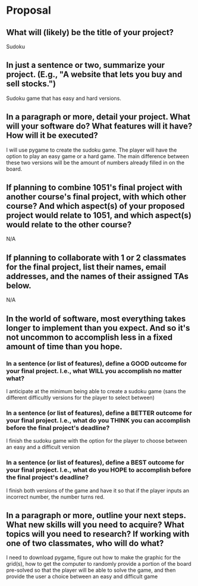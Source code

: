 # Proposal

## What will (likely) be the title of your project?

Sudoku

## In just a sentence or two, summarize your project. (E.g., "A website that lets you buy and sell stocks.")

Sudoku game that has easy and hard versions.

## In a paragraph or more, detail your project. What will your software do? What features will it have? How will it be executed?

I will use pygame to create the sudoku game. The player will have the option to play an easy game or a hard game. The main difference between these two versions will be the amount of numbers already filled in on the board. 

## If planning to combine 1051's final project with another course's final project, with which other course? And which aspect(s) of your proposed project would relate to 1051, and which aspect(s) would relate to the other course?

N/A

## If planning to collaborate with 1 or 2 classmates for the final project, list their names, email addresses, and the names of their assigned TAs below.

N/A

## In the world of software, most everything takes longer to implement than you expect. And so it's not uncommon to accomplish less in a fixed amount of time than you hope.

### In a sentence (or list of features), define a GOOD outcome for your final project. I.e., what WILL you accomplish no matter what?

I anticipate at the minimum being able to create a sudoku game (sans the different difficultly versions for the player to select between)

### In a sentence (or list of features), define a BETTER outcome for your final project. I.e., what do you THINK you can accomplish before the final project's deadline?

I finish the sudoku game with the option for the player to choose between an easy and a difficult version

### In a sentence (or list of features), define a BEST outcome for your final project. I.e., what do you HOPE to accomplish before the final project's deadline?

I finish both versions of the game and have it so that if the player inputs an incorrect number, the number turns red. 

## In a paragraph or more, outline your next steps. What new skills will you need to acquire? What topics will you need to research? If working with one of two classmates, who will do what?

I need to download pygame, figure out how to make the graphic for the grid(s), how to get the computer to randomly provide a portion of the board pre-solved so that the player will be able to solve the game, and then provide the user a choice between an easy and difficult game
